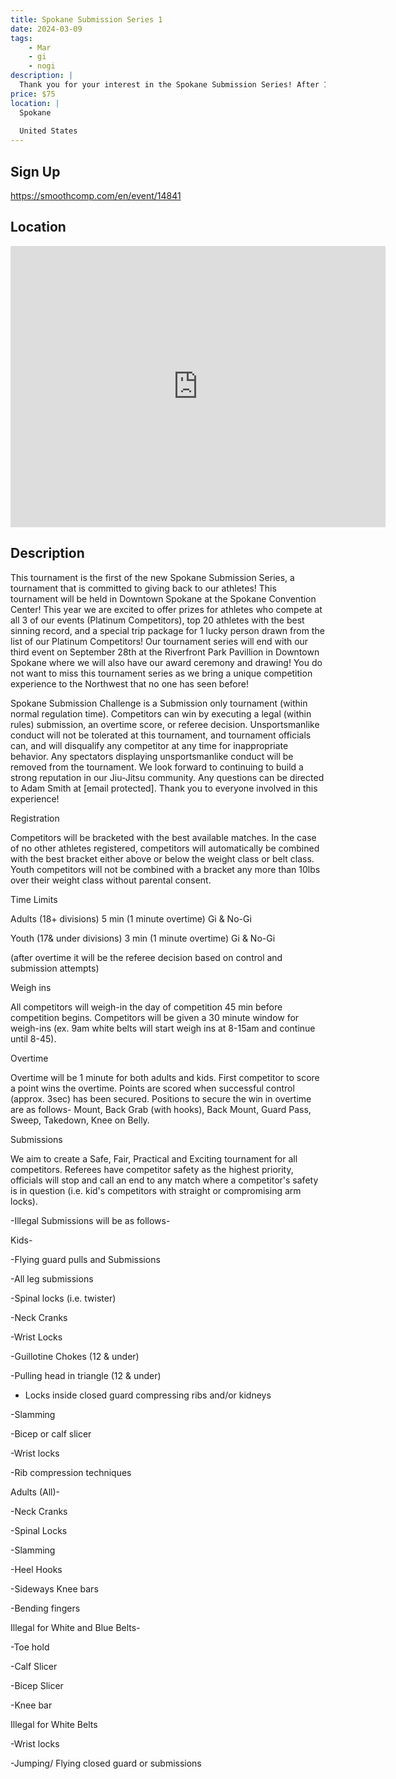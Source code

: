 ```yaml
---
title: Spokane Submission Series 1
date: 2024-03-09
tags:
    - Mar
    - gi 
    - nogi 
description: |
  Thank you for your interest in the Spokane Submission Series! After 10 successful tournaments as the Spokane Submission Challenge, we are excited to bring this new Tournament series to the Northwest Jiu Jitsu community! As a non-profit tournament we are excited to give back to competitors and bring events to the best venues around! We hope to see you this year as we look forward to giving away prizes and making it one of the best events you attend! See you on the mat!
price: $75
location: |
  Spokane
  
  United States
---
```

## Sign Up
https://smoothcomp.com/en/event/14841

## Location
<iframe src="https://www.google.com/maps/embed?pb=!1m18!1m12!1m3!1d12345.6789!2d-117.4123937!3d47.6609722!2m3!1f0!2f0!3f0!3m2!1i1024!2i768!4f13.1!3m3!1m2!1s0x0%3A0x0!2z47.6609722!5e0!3m2!1sen!2sus!4v1234567890" width="600" height="450" style="border:0;" allowfullscreen="" loading="lazy"></iframe>

## Description
This tournament is the first of the new Spokane Submission Series, a tournament that is committed to giving back to our athletes! This tournament will be held in Downtown Spokane at the Spokane Convention Center! This year we are excited to offer prizes for athletes who compete at all 3 of our events (Platinum Competitors), top 20 athletes with the best sinning record, and a special trip package for 1 lucky person drawn from the list of our Platinum Competitors! Our tournament series will end with our third event on September 28th at the Riverfront Park Pavillion in Downtown Spokane where we will also have our award ceremony and drawing! You do not want to miss this tournament series as we bring a unique competition experience to the Northwest that no one has seen before!


Spokane Submission Challenge is a Submission only tournament (within normal regulation time). Competitors can win by executing a legal (within rules) submission, an overtime score, or referee decision. Unsportsmanlike conduct will not be tolerated at this tournament, and tournament officials can, and will disqualify any competitor at any time for inappropriate behavior. Any spectators displaying unsportsmanlike conduct will be removed from the tournament. We look forward to continuing to build a strong reputation in our Jiu-Jitsu community. Any questions can be directed to Adam Smith at [email protected]. Thank you to everyone involved in this experience!  


Registration


Competitors will be bracketed with the best available matches. In the case of no other athletes registered, competitors will automatically be combined with the best bracket either above or below the weight class or belt class. Youth competitors will not be combined with a bracket any more than 10lbs over their weight class without parental consent.


Time Limits


Adults (18+ divisions) 5 min (1 minute overtime) Gi & No-Gi


Youth (17& under divisions) 3 min (1 minute overtime) Gi & No-Gi


(after overtime it will be the referee decision based on control and submission attempts) 


Weigh ins


All competitors will weigh-in the day of competition 45 min before competition begins. Competitors will be given a 30 minute window for weigh-ins (ex. 9am white belts will start weigh ins at 8-15am and continue until 8-45).


Overtime


Overtime will be 1 minute for both adults and kids. First competitor to score a point wins the overtime. Points are scored when successful control (approx. 3sec) has been secured. Positions to secure the win in overtime are as follows- Mount, Back Grab (with hooks), Back Mount, Guard Pass, Sweep, Takedown, Knee on Belly.


Submissions


We aim to create a Safe, Fair, Practical and Exciting tournament for all competitors. Referees have competitor safety as the highest priority, officials will stop and call an end to any match where a competitor's safety is in question (i.e. kid's competitors with straight or compromising arm locks).


-Illegal Submissions will be as follows-


Kids- 


-Flying guard pulls and Submissions


-All leg submissions


-Spinal locks (i.e. twister)


-Neck Cranks


-Wrist Locks


-Guillotine Chokes (12 & under)


-Pulling head in triangle (12 & under)


- Locks inside closed guard compressing ribs and/or kidneys


-Slamming  


-Bicep or calf slicer


-Wrist locks


-Rib compression techniques


Adults (All)-


-Neck Cranks


-Spinal Locks


-Slamming


-Heel Hooks


-Sideways Knee bars


-Bending fingers


Illegal for White and Blue Belts-


-Toe hold


-Calf Slicer


-Bicep Slicer


-Knee bar


Illegal for White Belts


-Wrist locks 


-Jumping/ Flying closed guard or submissions